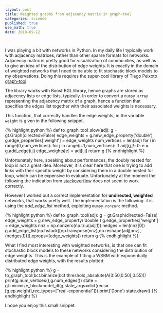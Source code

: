 ```yaml
---
layout: post
title: Weighted graphs from adjacency matrix in graph-tool
categories: science
published: true
use_math: true
date: 2018-09-12

---
```

I was playing a bit with networks in Python. In my daily life I typically work with adjacency matrices, rather than other sparse formats for networks.
Adjacency matrix is pretty good for visualization of communities, as well as to give an idea of the distribution of edge weights.
It is exactly in the domain of weighted networks that I need to be able to fit stochastic block models to my observations.
Doing this requires the super-cool library of Tiago Peixoto [graph-tool](https://graph-tool.skewed.de).

The library works with Boost BGL library, hence graphs are stored as adjacency lists or edge lists, typically. 
In order to convert a `numpy.array` representing the adjacency matrix of a graph, hence a function that specifies the edges list together with their associated weights is necessary.

This function, that correctly handles the edge weights, in the variable `weight` is given in the following snippet. 

{% highlight python %}
def to_graph_tool_slow(adj):
    g = gt.Graph(directed=False)
    edge_weights = g.new_edge_property('double')
    g.edge_properties['weight'] = edge_weights
    num_vertices = len(adj)
    for i in range(0,num_vertices):
        for j in range(i+1,num_vertices):
            if adj[i,j]!=0:
                e = g.add_edge(i,j)
                edge_weights[e] = adj[i,j]
    return g
{% endhighlight %}

Unfortunately here, speaking about performances, the doubly nested for loop is not a great idea.
Moreover,  it is clear here that one is trying to add links with their specific weight by considering them in a double nested for loop, which can be expensive to evaluate.
Unfortunately at the moment the following the indication from [stackoverflow](https://stackoverflow.com/questions/23288661/create-a-weighted-graph-from-an-adjacency-matrix-in-graph-tool-python-interface) does not seem to work correctly.

However I worked out a correct implementation for **undirected, weighted** networks, that works pretty well.
The implementation is the following: it is using the *add_edge_list* method, exploiting `numpy.nonzero` method.

{% highlight python %}
def to_graph_tool(adj):
    g = gt.Graph(directed=False)
    edge_weights = g.new_edge_property('double')
    g.edge_properties['weight'] = edge_weights
    nnz = np.nonzero(np.triu(adj,1))
    nedges = len(nnz[0])
    g.add_edge_list(np.hstack([np.transpose(nnz),np.reshape(adj[nnz],(nedges,1))]),eprops=[edge_weights])
    return g
{% endhighlight %}

What I find most interesting with weighted networks, is that one can fit stochastic block models to these networks considering the distribution of edge weights.
This is the example of fitting a WSBM with exponentially distributed edge weights, with the results plotted:

{% highlight python %}
g = to_graph_tool(bct.binarize(bct.threshold_absolute(A[0:50,0:50],0.55)))
print(g.num_vertices(),g.num_edges())
state = gt.minimize_blockmodel_dl(g,state_args=dict(recs=[g.ep.weight],rec_types=["real-exponential"]))
print('Done')
state.draw()
{% endhighlight %}

I hope you enjoy this small snippet.
